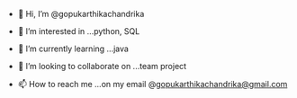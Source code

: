 - 👋 Hi, I’m @gopukarthikachandrika
- 👀 I’m interested in ...python, SQL
- 🌱 I’m currently learning ...java
  
- 💞️ I’m looking to collaborate on ...team project
- 📫 How to reach me ...on my email @gopukarthikachandrika@gmail.com

<!---
gopukarthikachandrika/gopukarthikachandrika is a ✨ special ✨ repository because its `README.md` (this file) appears on your GitHub profile.
You can click the Preview link to take a look at your changes.
--->
